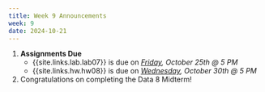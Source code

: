 ```yaml
---
title: Week 9 Announcements
week: 9
date: 2024-10-21
---
```


1. **Assignments Due**
    * {{site.links.lab.lab07}} is due on *<u>Friday</u>, October 25th @ 5 PM*
    * {{site.links.hw.hw08}} is due on *<u>Wednesday</u>, October 30th @ 5 PM*
2. Congratulations on completing the Data 8 Midterm!
